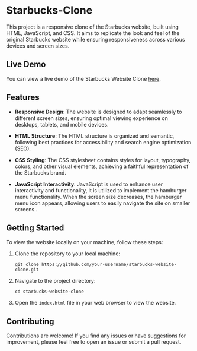 # Starbucks-Clone

This project is a responsive clone of the Starbucks website, built using HTML, JavaScript, and CSS. It aims to replicate the look and feel of the original Starbucks website while ensuring responsiveness across various devices and screen sizes.

## Live Demo

You can view a live demo of the Starbucks Website Clone [here](https://responsive-starbucks-by-sagnik.netlify.app/).

## Features

- **Responsive Design**: The website is designed to adapt seamlessly to different screen sizes, ensuring optimal viewing experience on desktops, tablets, and mobile devices.

- **HTML Structure**: The HTML structure is organized and semantic, following best practices for accessibility and search engine optimization (SEO).

- **CSS Styling**: The CSS stylesheet contains styles for layout, typography, colors, and other visual elements, achieving a faithful representation of the Starbucks brand.

- **JavaScript Interactivity**: JavaScript is used to enhance user interactivity and functionality, it is utilized to implement the hamburger menu functionality. When the screen size decreases, the hamburger menu icon appears, allowing users to easily navigate the site on smaller screens..

## Getting Started

To view the website locally on your machine, follow these steps:

1. Clone the repository to your local machine:
   ```
   git clone https://github.com/your-username/starbucks-website-clone.git
   ```

2. Navigate to the project directory:
   ```
   cd starbucks-website-clone
   ```

3. Open the `index.html` file in your web browser to view the website.

## Contributing

Contributions are welcome! If you find any issues or have suggestions for improvement, please feel free to open an issue or submit a pull request.














